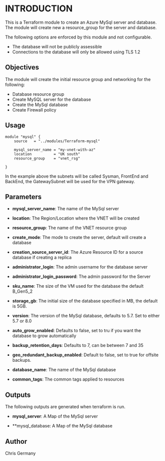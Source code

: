 # INTRODUCTION

This is a Terraform module to create an Azure MySql server and database.  The module will create new a resource_group for the server and database.

The following options are enforced by this module and not configurable.

- The database will not be publicly assessible
- Connections to the database will only be allowed using TLS 1.2

## Objectives

The module will create the initial resource group and networking for the following:

* Database resource group
* Create MySQL server for the database
* Create the MySql database
* Create Firewall policy

## Usage

```hcl
module "mysql" {
    source   = "../modules/Terraform-mysql"

    mysql_server_name = "my-vnet-with-az"
    location          = "UK south"
    resource_group    = "vnet_rsg"

}
```
In the example above the subnets will be called Sysman, FrontEnd and BackEnd, the GatewaySubnet will be used for the VPN gateway. 

## Parameters

* **mysql_server_name**: The name of the MySql server

* **location**: The Region/Location where the VNET will be created

* **resource_group**: The name of the VNET resource group

* **create_mode**: The mode to create the server, default will create a database

* **creation_source_server_id**: The Azure Resource ID for a source database if creating a replica

* **administrator_login**: The admin username for the database server

* **administrator_login_password**: The admin password for the Server

* **sku_name**: The size of the VM used for the database the default B_Gen5_2

* **storage_gb**: The initial size of the database specified in MB, the default is 5GB.

* **version**: The version of the MySql database, defaults to 5.7.  Set to either 5.7 or 8.0

* **auto_grow_enabled**: Defaults to false, set to tru if you want the database to grow automatically

* **backup_retention_days**: Defaults to 7, can be between 7 and 35

* **geo_redundant_backup_enabled**: Default to false, set to true for offsite backups.

* **database_name**: The name of the MySql database

* **common_tags**: The common tags applied to resources

## Outputs

The following outputs are generated when terraform is run.

* **mysql_server**: A Map of the MySql server 

* **mysql_database: A Map of the MySql database 

## Author

Chris Germany

